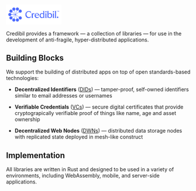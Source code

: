 <img src="logo-lockup.svg" alt="logo" width="30%"/>

Credibil provides a framework — a collection of libraries — for use in the
development of anti-fragile, hyper-distributed applications.

## Building Blocks

We support the building of distributed apps on top of open standards-based 
technologies:

- **Decentralized Identifiers** ([DIDs](https://github.com/credibil/did)) — 
tamper-proof, self-owned identifiers similar to email addresses or usernames

- **Verifiable Credentials** ([VCs](https://github.com/credibil/vc)) — secure 
digital certificates that provide cryptograpically verifiable proof of things
like name, age and asset ownership

- **Decentralized Web Nodes** ([DWNs](https://github.com/credibil/dwn)) — 
distributed data storage nodes with replicated state deployed in mesh-like 
construct 

## Implementation

All libraries are written in Rust and designed to be used in a variety of 
environments, including WebAssembly, mobile, and server-side applications.

